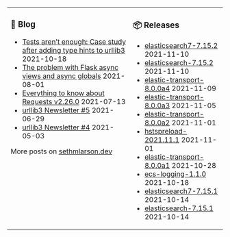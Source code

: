 <table><tr><td valign="top">

### 📰 Blog
<!-- blog starts -->
* [Tests aren’t enough: Case study after adding type hints to urllib3](http://sethmlarson.dev/blog/2021-10-18/tests-arent-enough-case-study-after-adding-types-to-urllib3) 2021-10-18
* [The problem with Flask async views and async globals](http://sethmlarson.dev/blog/2021-08-01/flask-async-views-and-async-globals) 2021-08-01
* [Everything to know about Requests v2.26.0](http://sethmlarson.dev/blog/2021-07-13/everything-to-know-about-requests-v2-26-0) 2021-07-13
* [urllib3 Newsletter #5](http://sethmlarson.dev/blog/2021-06-29/urllib3-newsletter-5) 2021-06-29
* [urllib3 Newsletter #4](http://sethmlarson.dev/blog/2021-05-03/urllib3-newsletter-4) 2021-05-03
<!-- blog ends -->
More posts on [sethmlarson.dev](https://sethmlarson.dev)
</td><td valign="top">

### 📦 Releases
<!-- other starts -->
* [elasticsearch7-7.15.2](https://pypi.org/project/elasticsearch7/7.15.2) 2021-11-10
* [elasticsearch-7.15.2](https://pypi.org/project/elasticsearch/7.15.2) 2021-11-10
* [elastic-transport-8.0.0a4](https://pypi.org/project/elastic-transport/8.0.0a4) 2021-11-09
* [elastic-transport-8.0.0a3](https://pypi.org/project/elastic-transport/8.0.0a3) 2021-11-05
* [elastic-transport-8.0.0a2](https://pypi.org/project/elastic-transport/8.0.0a2) 2021-11-01
* [hstspreload-2021.11.1](https://pypi.org/project/hstspreload/2021.11.1) 2021-11-01
* [elastic-transport-8.0.0a1](https://pypi.org/project/elastic-transport/8.0.0a1) 2021-10-28
* [ecs-logging-1.1.0](https://pypi.org/project/ecs-logging/1.1.0) 2021-10-18
* [elasticsearch7-7.15.1](https://pypi.org/project/elasticsearch7/7.15.1) 2021-10-14
* [elasticsearch-7.15.1](https://pypi.org/project/elasticsearch/7.15.1) 2021-10-14
<!-- other ends -->
</td></tr></table>
